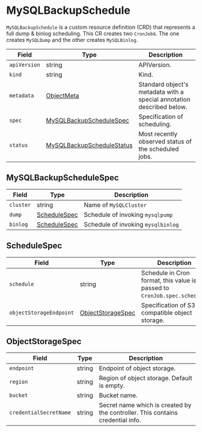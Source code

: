 MySQLBackupSchedule
===================

`MySQLBackupSchedule` is a custom resource definition (CRD) that represents
a full dump & binlog scheduling. This CR creates two `CronJob`s.
The one creates `MySQLDump` and the other creates `MySQLBinlog`.

| Field        | Type                                                    | Description                                                           |
| ------------ | ------------------------------------------------------- | --------------------------------------------------------------------- |
| `apiVersion` | string                                                  | APIVersion.                                                           |
| `kind`       | string                                                  | Kind.                                                                 |
| `metadata`   | [ObjectMeta]                                            | Standard object's metadata with a special annotation described below. |
| `spec`       | [MySQLBackupScheduleSpec](#MySQLBackupScheduleSpec)     | Specification of scheduling.                                          |
| `status`     | [MySQLBackupScheduleStatus](#MySQLBackupScheduleStatus) | Most recently observed status of the scheduled jobs.                  |

MySQLBackupScheduleSpec
----------------------

| Field     | Type                          | Description                        |
| --------- | ----------------------------- | ---------------------------------- |
| `cluster` | string                        | Name of `MySQLCluster`             |
| `dump`    | [ScheduleSpec](#ScheduleSpec) | Schedule of invoking `mysqlpump`   |
| `binlog`  | [ScheduleSpec](#ScheduleSpec) | Schedule of invoking `mysqlbinlog` |

ScheduleSpec
------------

| Field                   | Type                                    | Description                                                               |
| ----------------------- | --------------------------------------- | ------------------------------------------------------------------------- |
| `schedule`              | string                                  | Schedule in Cron format, this value is passed to `CronJob.spec.schedule`. |
| `objectStorageEndpoint` | [ObjectStorageSpec](#ObjectStorageSpec) | Specification of S3 compatible object storage.                            |

ObjectStorageSpec
-----------------

| Field                  | Type   | Description                                                                    |
| ---------------------- | ------ | ------------------------------------------------------------------------------ |
| `endpoint`             | string | Endpoint of object storage.                                                    |
| `region`               | string | Region of object storage. Default is empty.                                    |
| `bucket`               | string | Bucket name.                                                                   |
| `credentialSecretName` | string | Secret name which is created by the controller. This contains credential info. |

[ObjectMeta]: https://kubernetes.io/docs/reference/generated/kubernetes-api/v1.17/#objectmeta-v1-meta
